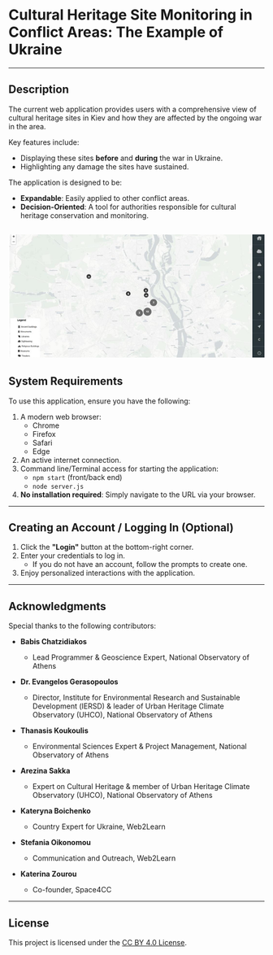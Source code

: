 # **Cultural Heritage Site Monitoring in Conflict Areas: The Example of Ukraine**

---

## **Description**
The current web application provides users with a comprehensive view of cultural heritage sites in Kiev and how they are affected by the ongoing war in the area.

Key features include:
- Displaying these sites **before** and **during** the war in Ukraine.
- Highlighting any damage the sites have sustained.

The application is designed to be:
- **Expandable**: Easily applied to other conflict areas.
- **Decision-Oriented**: A tool for authorities responsible for cultural heritage conservation and monitoring.


![Landing Page](landing_page.png)
---

## **System Requirements**
To use this application, ensure you have the following:

1. A modern web browser:
   - Chrome
   - Firefox
   - Safari
   - Edge
2. An active internet connection.
3. Command line/Terminal access for starting the application:
   - `npm start` (front/back end)
   - `node server.js`
4. **No installation required**: Simply navigate to the URL via your browser.

---

## **Creating an Account / Logging In (Optional)**
1. Click the **"Login"** button at the bottom-right corner.
2. Enter your credentials to log in. 
   - If you do not have an account, follow the prompts to create one.
3. Enjoy personalized interactions with the application.

---

## **Acknowledgments**
Special thanks to the following contributors:

- **Babis Chatzidiakos**  
  - Lead Programmer & Geoscience Expert, National Observatory of Athens  

- **Dr. Evangelos Gerasopoulos**  
  - Director, Institute for Environmental Research and Sustainable Development (ΙERSD) & leader of Urban Heritage Climate Observatory (UHCO), National Observatory of Athens  

- **Thanasis Koukoulis**  
  - Environmental Sciences Expert & Project Management, National Observatory of Athens  

- **Arezina Sakka**  
  - Expert on Cultural Heritage & member of Urban Heritage Climate Observatory (UHCO), National Observatory of Athens  

- **Kateryna Boichenko**  
  - Country Expert for Ukraine, Web2Learn  

- **Stefania Oikonomou**  
  - Communication and Outreach, Web2Learn  

- **Katerina Zourou**  
  - Co-founder, Space4CC  

---

## **License**
This project is licensed under the [CC BY 4.0 License](https://creativecommons.org/licenses/by/4.0/).
